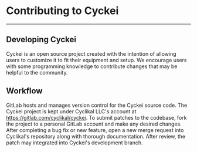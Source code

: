 # Contributing to Cyckei

---

## Developing Cyckei
Cyckei is an open source project created with the intention of allowing users to customize it to fit their equipment and setup. We encourage users with some programming knowledge to contribute changes that may be helpful to the community.

## Workflow
GitLab hosts and manages version control for the Cyckei source code. The Cyckei project is kept under Cyclikal LLC's account at <https://gitlab.com/cyclikal/cyckei>. To submit patches to the codebase, fork the project to a personal GitLab account and make any desired changes. After completing a bug fix or new feature, open a new merge request into Cyclikal's repository along  with thorough documentation. After review, the patch may integrated into Cyckei's development branch.
